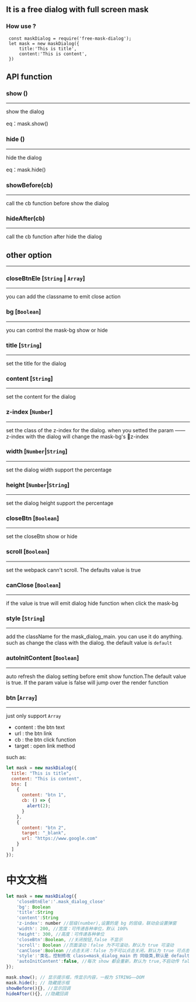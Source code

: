 ## It is a free dialog with full screen mask

### How use ?

```JS
 const maskDialog = require('free-mask-dialog');
 let mask = new maskDialog({
     title:'This is title',
     content:'This is content',
 })
```

## API function

### show ()

---

show the dialog

eq：mask.show()

### hide ()

---

hide the dialog

eq：mask.hide()

### showBefore(cb)

---

call the cb function before show the dialog

### hideAfter(cb)

---

call the cb function after hide the dialog

## other option
---

### closeBtnEle [`String` | `Array`]
---

you can add the classname to emit close action

### bg [`Boolean`]
---

you can control the mask-bg show or hide

### title [`String`]
---

set the title for the dialog

### content [`String`]
---

set the content for the dialog

### z-index [`Number`]
---

set the class of the z-index for the dialog. when you setted the param —— z-index with the dialog will change the mask-bg's z-index

### width [`Number`|`String`]
---

set the dialog width
support the percentage

### height [`Number`|`String`]
---

set the dialog height
support the percentage

### closeBtn [`Boolean`]
---

set the closeBtn show or hide

### scroll [`Boolean`]
---

set the webpack cann't scroll. The defaults value is true

### canClose [`Boolean`]
---

if the value is true will emit dialog hide function when click the mask-bg

### style [`String`]
---

add the className for the mask_dialog_main. you can use it do anything. such as change the class with the dialog. the default value is `default`

### autoInitContent [`Boolean`]
---

auto refresh the dialog setting before emit show function.The default value is true. If the param value is false will jump over the render function

### btn [`Array`]
---

just only support `Array`

- content : the btn text
- url : the btn link
- cb : the btn click function
- target : open link method

such as:

```js
let mask = new maskDialog({
  title: "This is title",
  content: "This is content",
  btn: [
    {
      content: "btn 1",
      cb: () => {
        alert(2);
      }
    },
    {
      content: "btn 2",
      target: "_blank",
      url: "https://www.google.com"
    }
  ]
});
```

# 中文文档
```js
let mask = new maskDialog({
    'closeBtnEle':'.mask_dialog_close'
    'bg': Boolean
    'title':String
    'content':String
    'z-index': number //层级(number),设置的是 bg 的层级，联动会设置弹窗
    'width': 200, //宽度：可传递各种单位，默认 100%
    'height': 300, //高度：可传递各种单位
    'closeBtn':Boolean, //关闭按钮,false 不显示
    'scroll': Boolean //页面滚动：false 为不可滚动，默认为 true 可滚动
    'canClose':Boolean //点击关闭：false 为不可以点击关闭，默认为 true 可点击关闭
    'style':'类名，控制修改 class=mask_dialog_main 的 同级类,默认是 default,可以由此来控制对话框样式',
    'autoInitContent':false, //每次 show 都会重新，默认为 true,不启动传 false
});

mask.show(); // 显示提示框，传显示内容，一般为 STRING——DOM
mask.hide(); // 隐藏提示框
showBefore(){}, //显示回调
hideAfter(){}, //隐藏回调
```
